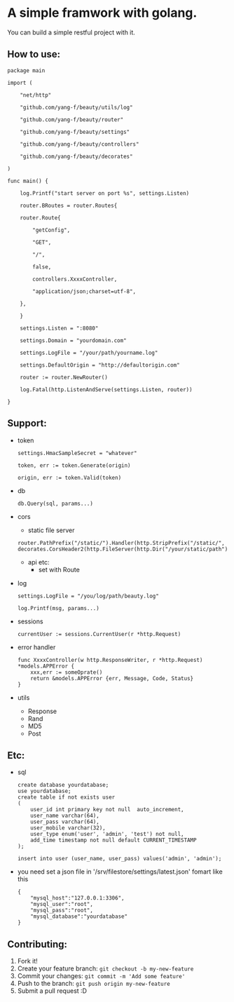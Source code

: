 A simple framwork with golang.
==============================

You can build a simple restful project with it.


How to use:
-------------------------------

```golang
package main

import (

    "net/http"

    "github.com/yang-f/beauty/utils/log"

    "github.com/yang-f/beauty/router"

    "github.com/yang-f/beauty/settings"

    "github.com/yang-f/beauty/controllers"

    "github.com/yang-f/beauty/decorates"

)

func main() {

    log.Printf("start server on port %s", settings.Listen)

    router.BRoutes = router.Routes{

	router.Route{

	    "getConfig",

	    "GET",

	    "/",

	    false,

	    controllers.XxxxController,

	    "application/json;charset=utf-8",

	},

    }

    settings.Listen = ":8080"

    settings.Domain = "yourdomain.com"

    settings.LogFile = "/your/path/yourname.log"

    settings.DefaultOrigin = "http://defaultorigin.com"

    router := router.NewRouter()

    log.Fatal(http.ListenAndServe(settings.Listen, router))

}
```

Support:
--------------------------

* token 
    ```golang
    settings.HmacSampleSecret = "whatever"

    token, err := token.Generate(origin)
    
    origin, err := token.Valid(token)
    ```
* db
    ```golang
    db.Query(sql, params...)
    ```
* cors
    * static file server
    ```golang
    router.PathPrefix("/static/").Handler(http.StripPrefix("/static/", decorates.CorsHeader2(http.FileServer(http.Dir("/your/static/path")))))
    ```
    * api etc: 
        * set with Route

* log
    ```golang
    settings.LogFile = "/you/log/path/beauty.log"

    log.Printf(msg, params...)
    ```
* sessions
    ```golang
    currentUser := sessions.CurrentUser(r *http.Request)
    ```
* error handler
    ```golang
    func XxxxController(w http.ResponseWriter, r *http.Request) *models.APPError {
        xxx,err := someOprate()
        return &models.APPError {err, Message, Code, Status}
    }
    ```

* utils
    * Response
    * Rand
    * MD5
    * Post

Etc:
-------------------------------------------------------
    
* sql
    ```golang
    create database yourdatabase;
    use yourdatabase;
    create table if not exists user
    (
        user_id int primary key not null  auto_increment,
        user_name varchar(64),
        user_pass varchar(64),
        user_mobile varchar(32),
        user_type enum('user', 'admin', 'test') not null,
        add_time timestamp not null default CURRENT_TIMESTAMP
    );

    insert into user (user_name, user_pass) values('admin', 'admin');
    ``` 
* you need set a json file in '/srv/filestore/settings/latest.json' fomart like this
    ```golang
    {
        "mysql_host":"127.0.0.1:3306",
        "mysql_user":"root",
        "mysql_pass":"root",
        "mysql_database":"yourdatabase"
    }
    ```


Contributing:
---------------------------------

1. Fork it!
2. Create your feature branch: `git checkout -b my-new-feature`
3. Commit your changes: `git commit -m 'Add some feature'`
4. Push to the branch: `git push origin my-new-feature`
5. Submit a pull request :D
